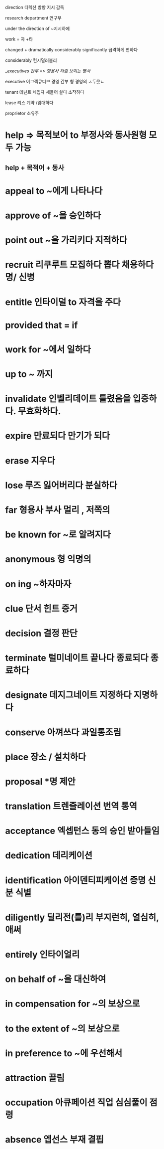 direction 디렉션 방향 지시 감독

research department 연구부

under the direction of ~지시하에 

work = 자 +타

changed + dramatically considerably significantly 급격하게 변하다

considerably 컨시덜러블리

__executives 간부 => 형용사 처럼 보이는 명사_ 

executive  이그젝큐디브 경영 간부 형 경영의 ㅅ두뭇ㄴ

tenant 테넌트 세입자 세들어 살다 소작하다

lease 리스 계약 /임대하다

proprietor 소유주


# help => 목적보어 to 부정사와 동사원형 모두 가능

## help + 목적어 + 동사

# appeal to ~에게 나타나다

# approve of ~을 승인하다

# point out ~을 가리키다 지적하다

# recruit 리쿠루트 모집하다 뽑다 채용하다 명/ 신병

# entitle 인타이덜 to 자격을 주다

# provided that = if

# work for ~에서 일하다

# up to ~ 까지

# invalidate 인벨리데이트 틀렸음을 입증하다. 무효화하다.

# expire 만료되다 만기가 되다 

# erase 지우다

# lose 루즈 잃어버리다 분실하다  

# far 형용사 부사  멀리 , 저쪽의 

# be known for ~로 알려지다

# anonymous 형 익명의

# on ing ~하자마자

# clue 단서 힌트 증거

# decision 결정 판단

# terminate 털미네이트 끝나다 종료되다 종료하다

# designate 데지그네이트 지정하다 지명하다

# conserve 아껴쓰다 과일통조림

# place 장소 / 설치하다

# proposal *명 제안

# translation 트렌즐레이션 번역 통역

# acceptance 엑셉턴스 동의 승인 받아들임

# dedication 데리케이션

# identification 아이덴티피케이션 증명 신분 식별

# diligently  딜리전(틀)리  부지런히, 열심히, 애써

# entirely 인타이얼리

# on behalf of ~을 대신하여 

# in compensation for  ~의 보상으로

# to the extent of ~의 보상으로

# in preference to ~에 우선해서 

# attraction  끌림 

# occupation 아큐페이션 직업 심심풀이  점령

# absence 엡선스 부재 결핍 
